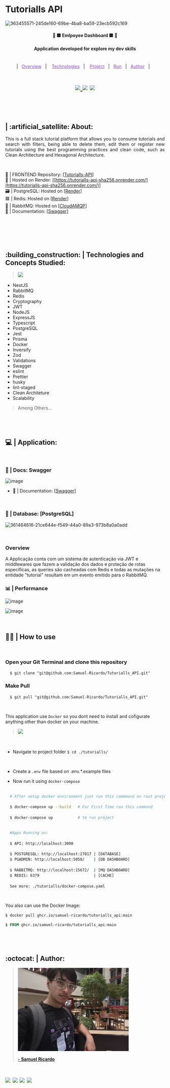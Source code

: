 # Tutorialls API

![363455571-245de160-69be-4ba8-ba59-23ecb592c169](https://github.com/user-attachments/assets/5ab4c18b-cb1e-4acc-9d26-24ff050b796f)

<h4 align="center" >🚀 🟩 Emlpoyee Dashboard 🟩 🚀</h4>

<h4 align="center">
  Application developed for explore my dev skills
</h4>

#

<p align="center">
  |&nbsp;&nbsp;
  <a style="color: #8a4af3;" href="#project">Overview</a>&nbsp;&nbsp;&nbsp;|&nbsp;&nbsp;&nbsp;
  <a style="color: #8a4af3;" href="#techs">Technologies</a>&nbsp;&nbsp;&nbsp;|&nbsp;&nbsp;&nbsp;
  <a style="color: #8a4af3;" href="#app">Project</a>&nbsp;&nbsp;&nbsp;|&nbsp;&nbsp;
  <a style="color: #8a4af3;" href="#run-project">Run</a>&nbsp;&nbsp;&nbsp;|&nbsp;&nbsp;
  <a style="color: #8a4af3;" href="#author">Author</a>&nbsp;&nbsp;&nbsp;|&nbsp;&nbsp;&nbsp;
</p>

#

<h1 align="center">
  
  <a href="https://github.com/Samuel-Ricardo">
    <img src="https://img.shields.io/static/v1?label=&message=Samuel%20Ricardo&color=black&style=for-the-badge&logo=GITHUB"/>
  </a>

  <a herf="https://www.instagram.com/samuel_ricardo.ex/">
    <img src='https://img.shields.io/static/v1?label=&message=Samuel.ex&color=black&style=for-the-badge&logo=instagram'/> 
  </a>

  <a herf='https://www.linkedin.com/in/samuel-ricardo/'>
    <img src='https://img.shields.io/static/v1?label=&message=Samuel%20Ricardo&color=black&style=for-the-badge&logo=LinkedIn'/> 
  </a>

</h1>

<br>

<p id="project"/>

<br>

<h2>  | :artificial_satellite: About:  </h2>

<p align="justify">
This is a full stack tutorial platform that allows you to consume tutorials and search with filters, being able to delete them, edit them or register new tutorials using the best programming practices and clean code, such as Clean Architecture and Hexagonal Architecture.
</p>

<br>

🔭 | FRONTEND Repository: [[Tutorialls-API](https://github.com/Samuel-Ricardo/Tutorialls_API)] <br>
📡 | Hosted on Render: [[https://tutorialls-api-sha256.onrender.com/](https://tutorialls-api-sha256.onrender.com/)] <br>
🗃️ | PostgreSQL: Hosted on [[Render](https://render.com/)] <br>
🟥 | Redis: Hosted on [[Render](https://render.com/)] <br>
🐇 | RabbitMQ: Hosted on [[CloudAMQP](https://www.cloudamqp.com/)] <br>
📑 | Documentation: [[Swagger](https://tutorialls-api-sha256.onrender.com/api/docs)]

<br>

#

<br>

<h2 id="techs">
  :building_construction: | Technologies and Concepts Studied:
</h2>

> <a href='https://nextjs.org/'> <img width="128px" src="https://cdn.jsdelivr.net/gh/devicons/devicon@latest/icons/nestjs/nestjs-original.svg" /> </a>

- NestJS
- RabbitMQ
- Redis
- Cryptography
- JWT
- NodeJS
- ExpressJS
- Typescript
- PostgreSQL
- Jest
- Prisma
- Docker
- Inversify
- Zod
- Validations
- Swagger
- eslint
- Prettier
- husky
- lint-staged
- Clean Architeture
- Scalability

> Among Others...

#

<br>

<h2 id="app">
  💻 | Application:
</h2>

<br>

<h3>
  📑 | Docs: Swagger
</h3>


![image](https://github.com/user-attachments/assets/77b9ec7c-00d1-459c-a6b6-da42ecc16031)

- 📑 | Documentation: [[Swagger](https://tutorialls-api-sha256.onrender.com/api/docs)]


<br>

<h3>
  💾 | Database: [PostgreSQL]
</h3>

![361464616-21ce644e-f549-44a0-89a3-973b8a0a0add](https://github.com/user-attachments/assets/ba6819a3-e7ee-4805-916a-4ddc08f896da)

<br>

### Overview

A Applicação conta com um sistema de autenticação via JWT e middlewares que fazem a validação dos dados e proteção de rotas específicas, as queries são cacheadas com Redis e todas as mutações na entidade "tutorial" resultam em um evento emitido para o RabbitMQ.


### 📊 | Performance

![image](https://github.com/user-attachments/assets/a85a3f12-b61b-4358-9d94-9bd7f3c04f4a)

![image](https://github.com/user-attachments/assets/a9117d2c-1209-4a39-9299-ea3b836a446f)

<br>

<h2 id="run-project"> 
   👨‍💻 | How to use
</h2>

<br>

### Open your Git Terminal and clone this repository

```git
  $ git clone "git@github.com:Samuel-Ricardo/Tutorialls_API.git"
```

### Make Pull

```git
  $ git pull "git@github.com:Samuel-Ricardo/Tutorialls_API.git"
```

<br>

This application use `Docker` so you dont need to install and cofigurate anything other than docker on your machine.

> <a target="_blank" href="https://www.docker.com/"> <img width="48px" src="https://cdn.jsdelivr.net/gh/devicons/devicon/icons/docker/docker-plain-wordmark.svg" /> </a>

<br>

- Navigate to project folder `$ cd ./tutorialls/` 

<br>

- Create a `.env` file based on .env.*.example files

- Now run it using `docker-compose`

```bash

  # After setup docker environment just run this commmand on root project folder:

  $ docker-compose up --build   # For First Time run this command

  $ docker-compose up           # to run project


```

```bash

  #Apps Running on:

  $ API: http://localhost:3000

  $ POSTGRESQL: http://localhost:27017 | [DATABASE]
  $ PGADMIN: http://localhost:5050/    | [DB DASHBOARD]

  $ RABBITMQ: http://localhost:15672/  | [MQ DASHBOARD]
  $ REDIS: 6379                        | [CACHE] 

  See more: ./tutorialls/docker-compose.yaml

```

<br>

You also can use the Docker Image:

```docker
$ docker pull ghcr.io/samuel-ricardo/tutorialls_api:main
```

```Dockerfile
$ FROM ghcr.io/samuel-ricardo/tutorialls_api:main

```

#

<br>

<h2 id="author">
  :octocat: | Author:  
</h2>

> <a target="_blank" href="https://www.linkedin.com/in/samuel-ricardo/"> <img width="350px" src="https://github.com/Samuel-Ricardo/bolao-da-copa/blob/main/readme_files/IMG_20220904_220148_188.jpg?raw=true"/> <br> <p> <b> - Samuel Ricardo</b> </p></a>

<h1>
  <a herf='https://github.com/Samuel-Ricardo'>
    <img src='https://img.shields.io/static/v1?label=&message=Samuel%20Ricardo&color=black&style=for-the-badge&logo=GITHUB'> 
  </a>
  
  <a herf='https://www.instagram.com/samuel_ricardo.ex/'>
    <img src='https://img.shields.io/static/v1?label=&message=Samuel.ex&color=black&style=for-the-badge&logo=instagram'> 
  </a>
  
  <a herf='https://twitter.com/SamuelR84144340'>
    <img src='https://img.shields.io/static/v1?label=&message=Samuel%20Ricardo&color=black&style=for-the-badge&logo=twitter'> 
  </a>
  
   <a herf='https://www.linkedin.com/in/samuel-ricardo/'>
    <img src='https://img.shields.io/static/v1?label=&message=Samuel%20Ricardo&color=black&style=for-the-badge&logo=LinkedIn'> 
  </a>
</h1>


